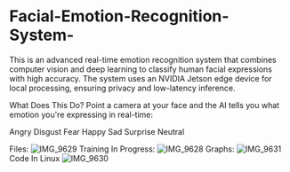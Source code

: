 # Facial-Emotion-Recognition-System-
This is an advanced real-time emotion recognition system that combines computer vision and deep learning to classify human facial expressions with high accuracy. The system uses an NVIDIA Jetson edge device for local processing, ensuring privacy and low-latency inference.

What Does This Do?
Point a camera at your face and the AI tells you what emotion you're expressing in real-time:

Angry 
Disgust 
Fear 
Happy 
Sad 
Surprise 
Neutral 

Files: 
![IMG_9629](https://github.com/user-attachments/assets/17e9e1a4-8bad-4678-b4a1-9eb1c873ff7a)
Training In Progress: 
![IMG_9628](https://github.com/user-attachments/assets/fc7e2798-2684-4350-a4b7-208e5598b486)
Graphs:
![IMG_9631](https://github.com/user-attachments/assets/3d84cdf3-68f9-41dc-b0da-d22bcabdc8bf)
Code In Linux
![IMG_9630](https://github.com/user-attachments/assets/aa59b4c7-be10-47d7-b8c0-4bbf3b8f1e91)
